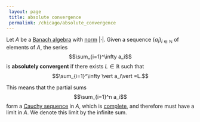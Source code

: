 ```yaml
---
 layout: page
 title: absolute convergence
 permalink: /chicago/absolute_convergence
---
```

Let $A$ be a [Banach algebra](https://mathgloss.github.io/MathGloss/chicago/Banach_algebra) with [norm](https://mathgloss.github.io/MathGloss/chicago/norm) $\vert \cdot \vert$. Given a sequence $\{a_i\}_{i\in \mathbb N}$ of elements of $A$, the series $$\sum_{i=1}^\infty a_i$$ is **absolutely convergent** if there exists $L \in\mathbb R$ such that  $$\sum_{i=1}^\infty \vert a_i\vert =L.$$

This means that the partial sums $$\sum_{i=1}^n a_i$$ form a [Cauchy sequence](https://mathgloss.github.io/MathGloss/chicago/Cauchy_sequence) in $A$, which is [complete](https://mathgloss.github.io/MathGloss/chicago/complete_metric_space), and therefore must have a limit in $A$. We denote this limit by the infinite sum. 